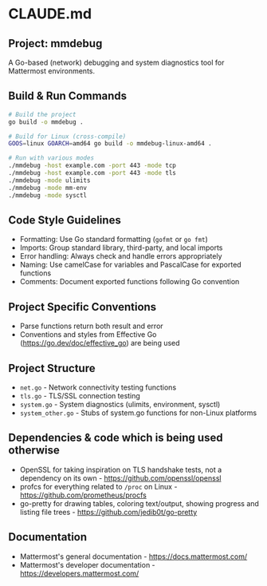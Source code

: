 # CLAUDE.md

## Project: mmdebug

A Go-based (network) debugging and system diagnostics tool for Mattermost environments.

## Build & Run Commands

```bash
# Build the project
go build -o mmdebug .

# Build for Linux (cross-compile)
GOOS=linux GOARCH=amd64 go build -o mmdebug-linux-amd64 .

# Run with various modes
./mmdebug -host example.com -port 443 -mode tcp
./mmdebug -host example.com -port 443 -mode tls
./mmdebug -mode ulimits
./mmdebug -mode mm-env
./mmdebug -mode sysctl
```

## Code Style Guidelines
- Formatting: Use Go standard formatting (`gofmt` or `go fmt`)
- Imports: Group standard library, third-party, and local imports
- Error handling: Always check and handle errors appropriately
- Naming: Use camelCase for variables and PascalCase for exported functions
- Comments: Document exported functions following Go convention

## Project Specific Conventions
- Parse functions return both result and error
- Conventions and styles from Effective Go (https://go.dev/doc/effective_go) are being used

## Project Structure
- `net.go` - Network connectivity testing functions
- `tls.go` - TLS/SSL connection testing
- `system.go` - System diagnostics (ulimits, environment, sysctl)
- `system_other.go` - Stubs of system.go functions for non-Linux platforms

## Dependencies & code which is being used otherwise
- OpenSSL for taking inspiration on TLS handshake tests, not a dependency on its own - https://github.com/openssl/openssl
- profcs for everything related to `/proc` on Linux - https://github.com/prometheus/procfs
- go-pretty for drawing tables, coloring text/output, showing progress and listing file trees - https://github.com/jedib0t/go-pretty

## Documentation
- Mattermost's general documentation - https://docs.mattermost.com/
- Mattermost's developer documentation - https://developers.mattermost.com/
